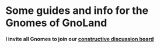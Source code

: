 # Some guides and info for the Gnomes of GnoLand


**I invite all Gnomes to join our [constructive discussion board](https://github.com/KorNatten/gnomes/discussions)**
